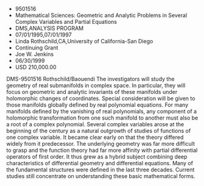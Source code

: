 
* 9501516
* Mathematical Sciences: Geometric and Analytic Problems in Several Complex Variables and Partial Equations
* DMS,ANALYSIS PROGRAM
* 07/01/1995,07/01/1997
* Linda Rothschild,CA,University of California-San Diego
* Continuing Grant
* Joe W. Jenkins
* 06/30/1999
* USD 210,000.00

DMS-9501516 Rothschild/Baouendi The investigators will study the geometry of
real submanifolds in complex space. In particular, they will focus on geometric
and analytic invariants of these manifolds under holomorphic changes of
coordinates. Special consideration will be given to those manifolds globally
defined by real polynomial equations. For many manifolds defined by the
vanishing of real polynomials, any component of a holomorphic transformation
from one such manifold to another must also be a root of a complex polynomial.
Several complex variables arose at the beginning of the century as a natural
outgrowth of studies of functions of one complex variable. It became clear early
on that the theory differed widely from it predecessor. The underlying geometry
was far more difficult to grasp and the function theory had far more affinity
with partial differential operators of first order. It thus grew as a hybrid
subject combining deep characteristics of differential geometry and differential
equations. Many of the fundamental structures were defined in the last three
decades. Current studies still concentrate on understanding these basic
mathematical forms.
